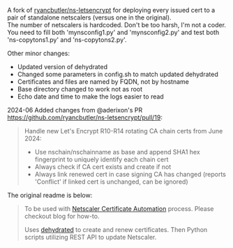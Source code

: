 A fork of [ryancbutler/ns-letsencrypt](https://github.com/ryancbutler/ns-letsencrypt) for deploying every issued cert to a pair of standalone netscalers (versus one in the original).  
The number of netscalers is hardcoded. Don't be too harsh, I'm not a coder.  
You need to fill both 'mynsconfig1.py' and 'mynsconfig2.py' and test both 'ns-copytons1.py' and 'ns-copytons2.py'.

Other minor changes:
- Updated version of dehydrated
- Changed some parameters in config.sh to match updated dehydrated
- Certificates and files are named by FQDN, not by hostname
- Base directory changed to work not as root
- Echo date and time to make the logs easier to read

2024-06 Added changes from @aderixon's PR https://github.com/ryancbutler/ns-letsencrypt/pull/19:

> Handle new Let's Encrypt R10-R14 rotating CA chain certs from June 2024:
>  - Use nschain/nschainname as base and append SHA1 hex fingerprint to uniquely identify each chain cert
>  - Always check if CA cert exists and create if not
>  - Always link renewed cert in case signing CA has changed (reports 'Conflict' if linked cert is unchanged, can be ignored)

The original readme is below:

> To be used with [Netscaler Certificate Automation](http://techdrabble.com/citrix/18-letsencrypt-san-certificate-with-citrix-netscaler-take-2) process.  Please checkout blog for how-to.
>
> Uses [dehydrated](https://github.com/lukas2511/dehydrated) to create and renew certificates.  Then Python scripts utilizing REST API to update Netscaler.
